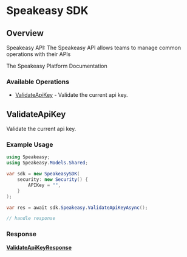 # Speakeasy SDK


## Overview

Speakeasy API: The Speakeasy API allows teams to manage common operations with their APIs

The Speakeasy Platform Documentation
</docs>
### Available Operations

* [ValidateApiKey](#validateapikey) - Validate the current api key.

## ValidateApiKey

Validate the current api key.

### Example Usage

```csharp
using Speakeasy;
using Speakeasy.Models.Shared;

var sdk = new SpeakeasySDK(
    security: new Security() {
        APIKey = "",
    }
);

var res = await sdk.Speakeasy.ValidateApiKeyAsync();

// handle response
```


### Response

**[ValidateApiKeyResponse](../../models/operations/ValidateApiKeyResponse.md)**

